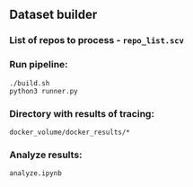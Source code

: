 ## Dataset builder
### List of repos to process - `repo_list.scv`

### Run pipeline:
```
./build.sh
python3 runner.py
```
### Directory with results of tracing:
`docker_volume/docker_results/*`

### Analyze results:
`analyze.ipynb`